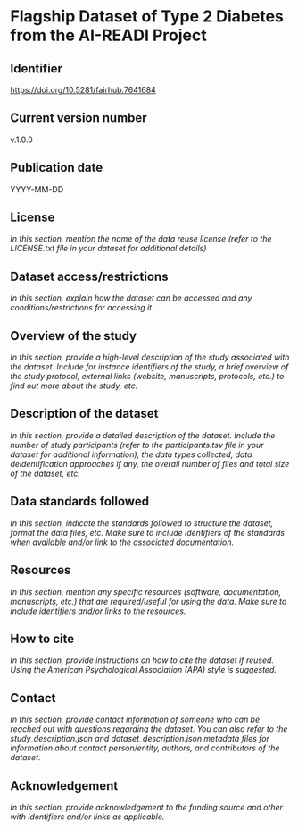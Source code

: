 
# Flagship Dataset of Type 2 Diabetes from the AI-READI Project


## Identifier
https://doi.org/10.5281/fairhub.7641684

## Current version number
v.1.0.0

## Publication date
YYYY-MM-DD

## License
*In this section, mention the name of the data reuse license (refer to the LICENSE.txt file in your dataset for additional details)*

## Dataset access/restrictions
*In this section, explain how the dataset can be accessed and any conditions/restrictions for accessing it.*

## Overview of the study
*In this section, provide a high-level description of the study associated with the dataset. Include for instance identifiers of the study, a brief overview of the study protocol, external links (website, manuscripts, protocols, etc.) to find out more about the study, etc.*

## Description of the dataset
*In this section, provide a detailed description of the dataset. Include the number of study participants (refer to the participants.tsv file in your dataset for additional information), the data types collected, data deidentification approaches if any, the overall number of files and total size of the dataset, etc.*

## Data standards followed
*In this section, indicate the standards followed to structure the dataset, format the data files, etc. Make sure to include identifiers of the standards when available and/or link to the associated documentation.*

## Resources
*In this section, mention any specific resources (software, documentation, manuscripts, etc.) that are required/useful for using the data. Make sure to include identifiers and/or links to the resources.*

## How to cite
*In this section, provide instructions on how to cite the dataset if reused. Using the American Psychological Association (APA) style is suggested.*

## Contact
*In this section, provide contact information of someone who can be reached out with questions regarding the dataset. You can also refer to the study_description.json and dataset_description.json metadata files for information about contact person/entity, authors, and contributors of the dataset.*

## Acknowledgement
*In this section, provide acknowledgement to the funding source and other with identifiers and/or links as applicable.*

